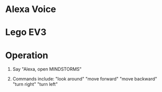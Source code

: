# Alexa Voice 
# Lego EV3

# Operation
1. Say "Alexa, open MINDSTORMS"

2. Commands include:
"look around"
"move forward"
"move backward"
"turn right"
"turn left"
